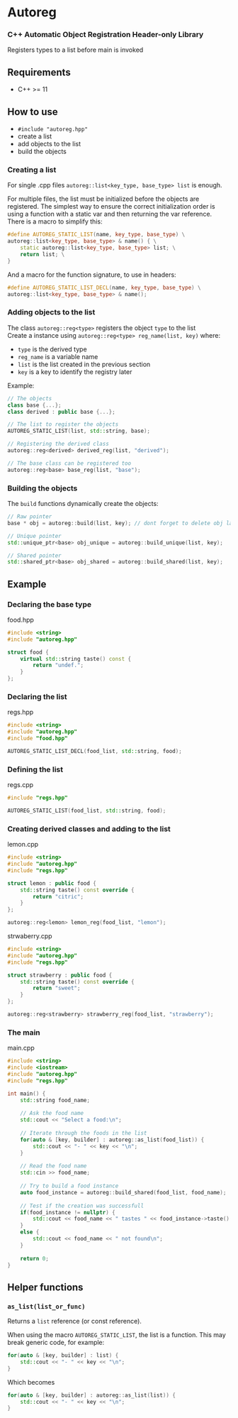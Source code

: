 # Autoreg
### C++ Automatic Object Registration Header-only Library

Registers types to a list before main is invoked

## Requirements
- C++ >= 11

## How to use
- `#include "autoreg.hpp"`
- create a list
- add objects to the list
- build the objects

### Creating a list
For single .cpp files `autoreg::list<key_type, base_type> list` is enough.

For multiple files, the list must be initialized before the objects are registered.
The simplest way to ensure the correct initialization order is using a function with a static var and then returning the var reference. There is a macro to simplify this:
```cpp
#define AUTOREG_STATIC_LIST(name, key_type, base_type) \
autoreg::list<key_type, base_type> & name() { \
    static autoreg::list<key_type, base_type> list; \
    return list; \
}
```
And a macro for the function signature, to use in headers:
```cpp
#define AUTOREG_STATIC_LIST_DECL(name, key_type, base_type) \
autoreg::list<key_type, base_type> & name();
```

### Adding objects to the list
The class `autoreg::reg<type>` registers the object `type` to the list\
Create a instance using `autoreg::reg<type> reg_name(list, key)` where:
- `type` is the derived type
- `reg_name` is a variable name
- `list` is the list created in the previous section
- `key` is a key to identify the registry later

Example:
```cpp
// The objects
class base {...};
class derived : public base {...};

// The list to register the objects
AUTOREG_STATIC_LIST(list, std::string, base);

// Registering the derived class
autoreg::reg<derived> derived_reg(list, "derived");

// The base class can be registered too
autoreg::reg<base> base_reg(list, "base");
```

### Building the objects
The `build` functions dynamically create the objects:
```cpp
// Raw pointer
base * obj = autoreg::build(list, key); // dont forget to delete obj later

// Unique pointer
std::unique_ptr<base> obj_unique = autoreg::build_unique(list, key);

// Shared pointer
std::shared_ptr<base> obj_shared = autoreg::build_shared(list, key);
```

## Example
### Declaring the base type
food.hpp
```cpp
#include <string>
#include "autoreg.hpp"

struct food {
    virtual std::string taste() const {
        return "undef.";
    }
};
```

### Declaring the list
regs.hpp
```cpp
#include <string>
#include "autoreg.hpp"
#include "food.hpp"

AUTOREG_STATIC_LIST_DECL(food_list, std::string, food);
```

### Defining the list
regs.cpp
```cpp
#include "regs.hpp"

AUTOREG_STATIC_LIST(food_list, std::string, food);
```

### Creating derived classes and adding to the list
lemon.cpp
```cpp
#include <string>
#include "autoreg.hpp"
#include "regs.hpp"

struct lemon : public food {
    std::string taste() const override {
        return "citric";
    }
};

autoreg::reg<lemon> lemon_reg(food_list, "lemon");
```

strwaberry.cpp
```cpp
#include <string>
#include "autoreg.hpp"
#include "regs.hpp"

struct strawberry : public food {
    std::string taste() const override {
        return "sweet";
    }
};

autoreg::reg<strawberry> strawberry_reg(food_list, "strawberry");
```

### The main
main.cpp
```cpp
#include <string>
#include <iostream>
#include "autoreg.hpp"
#include "regs.hpp"

int main() {
    std::string food_name;
    
    // Ask the food name
    std::cout << "Select a food:\n";
    
    // Iterate through the foods in the list
    for(auto & [key, builder] : autoreg::as_list(food_list)) {
        std::cout << "- " << key << "\n";
    }
    
    // Read the food name
    std::cin >> food_name;
    
    // Try to build a food instance
    auto food_instance = autoreg::build_shared(food_list, food_name);
    
    // Test if the creation was successfull
    if(food_instance != nullptr) {
        std::cout << food_name << " tastes " << food_instance->taste() << "\n";
    }
    else {
        std::cout << food_name << " not found\n";
    }
    
    return 0;
}

```

## Helper functions
### `as_list(list_or_func)`
Returns a `list` reference (or const reference).

When using the macro `AUTOREG_STATIC_LIST`, the list is a function. This may break generic code, for example:
```cpp
for(auto & [key, builder] : list) {
    std::cout << "- " << key << "\n";
}
```
Which becomes
```cpp
for(auto & [key, builder] : autoreg::as_list(list)) {
    std::cout << "- " << key << "\n";
}
```
